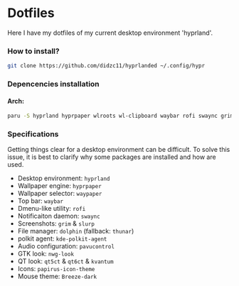 # Dotfiles
Here I have my dotfiles of my current desktop environment 'hyprland'.
### How to install?
```bash
git clone https://github.com/didzc11/hyprlanded ~/.config/hypr
```
### Depencencies installation

#### Arch:
```bash
paru -S hyprland hyprpaper wlroots wl-clipboard waybar rofi swaync grim slurp wf-recorder light yad dolphin thunar geany mpv mpd mpc viewnior imagemagick polkit-kde-agent xorg-xwayland alsa-utils pavucontrol nwg-look wlogout-git qt5ct qt6ct kvantum papirus-icon-theme
```

### Specifications
Getting things clear for a desktop environment can be difficult. To solve
this issue, it is best to clarify why some packages are installed and how
are used.

- Desktop environment: `hyprland`
- Wallpaper engine: `hyprpaper`
- Wallpaper selector: `waypaper`
- Top bar: `waybar`
- Dmenu-like utility: `rofi`
- Notificaiton daemon: `swaync`
- Screenshots: `grim` & `slurp`
- File manager: `dolphin` (fallback: `thunar`)
- polkit agent: `kde-polkit-agent`
- Audio configuration: `pavucontrol`
- GTK look: `nwg-look`
- QT look: `qt5ct` & `qt6ct` & `kvantum`
- Icons: `papirus-icon-theme`
- Mouse theme: `Breeze-dark`
